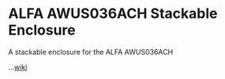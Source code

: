 # ALFA AWUS036ACH Stackable Enclosure
A stackable enclosure for the ALFA AWUS036ACH

...[wiki](https://github.com/justcallmekoko/ALFA-AWUS036ACH-Stackable-Enclosure/wiki)
